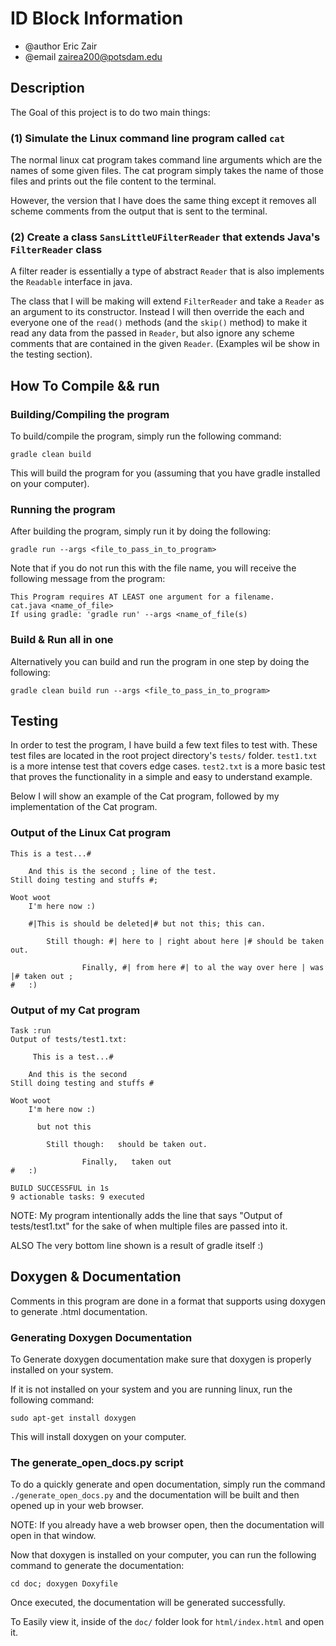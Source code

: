 # ID Block Information

* @author Eric Zair
* @email zairea200@potsdam.edu

## Description

The Goal of this project is to do two main things:

### (1) Simulate the Linux command line program called `cat`

The normal linux cat program takes command line arguments which are the names of some given files. The cat program simply takes the name of those files and prints out the file content to the terminal.

However, the version that I have does the same thing except it removes all scheme comments from the output that is sent to the terminal.

### (2) Create a class `SansLittleUFilterReader` that extends Java's `FilterReader` class

A filter reader is essentially a type of abstract `Reader` that is also implements the `Readable` interface in java.

The class that I will be making will extend `FilterReader` and take a `Reader` as an argument to its constructor. Instead I will then override the each and everyone one of the `read()` methods (and the `skip()` method) to make it read any data from the passed in `Reader`, but also ignore any scheme comments that are contained in the given `Reader`. (Examples wil be show in the testing section).

## How To Compile && run

### Building/Compiling the program

To build/compile the program, simply run the following command:

`gradle clean build`

This will build the program for you (assuming that you have gradle installed on your computer).

### Running the program

After building the program, simply run it by doing the following:

`gradle run --args <file_to_pass_in_to_program>`

Note that if you do not run this with the file name, you will receive the following message from the program:

```Ignore
This Program requires AT LEAST one argument for a filename.
cat.java <name_of_file>
If using gradle: 'gradle run' --args <name_of_file(s)
```

### Build & Run all in one

Alternatively you can build and run the program in one step by doing the following:

`gradle clean build run --args <file_to_pass_in_to_program>`

## Testing

In order to test the program, I have build a few text files to test with. These test files are located in the root project directory's `tests/` folder. `test1.txt` is a more intense test that covers edge cases. `test2.txt` is a more basic test that proves the functionality in a simple and easy to understand example.

Below I will show an example of the Cat program, followed by my implementation of the Cat program.

### Output of the Linux Cat program

```Ignore
This is a test...#

    And this is the second ; line of the test.
Still doing testing and stuffs #;

Woot woot
    I'm here now :)

    #|This is should be deleted|# but not this; this can.

        Still though: #| here to | right about here |# should be taken out.

                Finally, #| from here #| to al the way over here | was |# taken out ;
#   :)
```

### Output of my Cat program

```Ignore
Task :run
Output of tests/test1.txt:

     This is a test...#

    And this is the second
Still doing testing and stuffs #

Woot woot
    I'm here now :)

      but not this

        Still though:   should be taken out.

                Finally,   taken out
#   :)

BUILD SUCCESSFUL in 1s
9 actionable tasks: 9 executed

```

NOTE: My program intentionally adds the line that says "Output of tests/test1.txt" for the sake of when multiple files are passed into it.

ALSO The very bottom line shown is a result of gradle itself :)

## Doxygen & Documentation

Comments in this program are done in a format that supports using doxygen to generate .html documentation.

### Generating Doxygen Documentation

To Generate doxygen documentation make sure that doxygen is properly installed on your system.

If it is not installed on your system and you are running linux, run the following command:

`sudo apt-get install doxygen`

This will install doxygen on your computer.

### The generate_open_docs.py script

To do a quickly generate and open documentation, simply run the command `./generate_open_docs.py` and the documentation will be built and then opened up in your web browser.

NOTE: If you already have a web browser open, then the documentation will open in that window.

Now that doxygen is installed on your computer, you can run the following command to generate the documentation:

`cd doc; doxygen Doxyfile`

Once executed, the documentation will be generated successfully.

To Easily view it, inside of the `doc/` folder look for `html/index.html` and open it.
